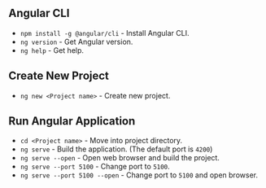 ## Angular CLI
- `npm install -g @angular/cli` - Install Angular CLI.
- `ng version` - Get Angular version.
- `ng help` - Get help.

## Create New Project
- `ng new <Project name>` - Create new project.

## Run Angular Application
- `cd <Project name>` - Move into project directory.
- `ng serve` - Build the application. (The default port is `4200`)
- `ng serve --open` - Open web browser and build the project.
- `ng serve --port 5100` - Change port to `5100`.
- `ng serve --port 5100 --open` - Change port to `5100` and open browser.